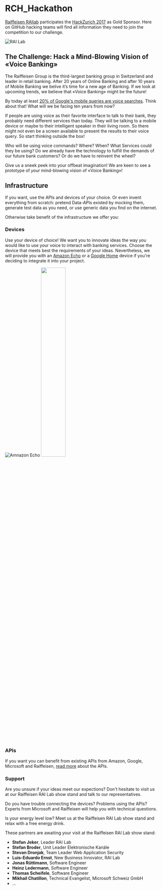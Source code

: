 # RCH_Hackathon
[Raiffeisen RAIlab](https://www.raiffeisen.ch/winkeln/de/ueber-uns/organisation/rai-lab.html) participates the [HackZurich 2017]() as Gold Sponsor. Here on GitHub hacking teams will find all information they need to join the competition to our challenge.

![RAI Lab](https://www.raiffeisen.ch/content/dam/www/rch/ueber-uns/organisation/bannerbilder/Logo-RAI-Lab.jpg.transform/w1920/image.jpg)

## The Challenge: Hack a Mind-Blowing Vision of «Voice Banking»
The Raiffeisen Group is the third-largest banking group in Switzerland and leader in retail banking. After 20 years of Online Banking and after 10 years of Mobile Banking we belive it’s time for a new age of Banking. If we look at upcoming trends, we believe that «Voice Banking» might be the future!

By today at least [20% of Google's mobile queries are voice searches](http://searchengineland.com/google-reveals-20-percent-queries-voice-queries-249917). Think about that! What will we be facing ten years from now?

If people are using voice as their favorite interface to talk to their bank, they probably need different services than today. They will be talking to a mobile device or maybe to their intelligent speaker in their living room. So there might not even be a screen available to present the results to their voice query. So start thinking outside the box!

Who will be using voice commands? Where? When? What Services could they be using? Do we already have the technology to fulfill the demands of our future bank customers? Or do we have to reinvent the wheel?

Give us a sneek peek into your offbeat imagination! We are keen to see a prototype of _your_ mind-blowing vision of «Voice Banking»!





## Infrastructure
If you want, use the APIs and devices of your choice. Or even invent everything from scratch: pretend Data-APIs existed by mocking them, generate test data as you need, or use generic data you find on the internet.

Otherwise take benefit of the infrastructure we offer you:

### Devices
Use your device of choice! We want you to innovate ideas the way _you_ would like to use your voice to interact with banking services. Choose the device that meets best the requirements of your ideas. Nevertheless, we will provide you with an [Amazon Echo](https://developer.amazon.com/alexa) or a [Google Home](http://home.google.com/)  device if you're deciding to integrate it into your project.

![Amnazon Echo](https://upload.wikimedia.org/wikipedia/commons/thumb/5/5c/Amazon_Echo.jpg/110px-Amazon_Echo.jpg) <img src="https://storage.googleapis.com/madebygoog/v1/home/bases/base-gray.png" width="40%" height="40%">




### APIs
If you want you can benefit from existing APIs from Amazon, Google, Microsoft and Raiffeisen, [read more](apis) about the APIs.



### Support
Are you unsure if your ideas meet our expections? Don't hesitate to visit us at our Raiffeisen RAI Lab show stand and talk to our representatives.

Do you have trouble connecting the devices? Problems using the APIs? Experts from Microsoft and Raiffeisen will help you with technical questions.

Is your energy level low? Meet us at the Raiffeisen RAI Lab show stand and relax with a free energy drink. 

These partners are awaiting your visit at the Raiffeisen RAI Lab show stand:
- **Stefan Jeker**, Leader RAI Lab
- **Stefan Broder**, Unit Leader Elektronische Kanäle
- **Stevan Dronjak**, Team Leader Web Application Security
- **Luis-Eduardo Ernst**, New Business Innovator, RAI Lab
- **Jonas Rüttimann**, Software Engineer
- **Heinz Ledermann**, Software Engineer
- **Thomas Scheifele**, Software Engineer
- **Mikhail Chatillon**, Technical Evangelist, Microsoft Schweiz GmbH
- ...
